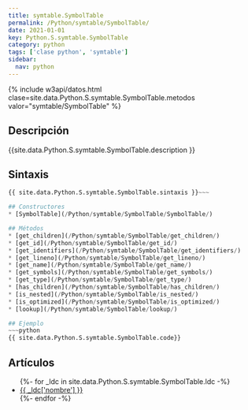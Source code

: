 ```yaml
---
title: symtable.SymbolTable
permalink: /Python/symtable/SymbolTable/
date: 2021-01-01
key: Python.S.symtable.SymbolTable
category: python
tags: ['clase python', 'symtable']
sidebar: 
  nav: python
---
```


{% include w3api/datos.html clase=site.data.Python.S.symtable.SymbolTable.metodos valor="symtable/SymbolTable" %}

## Descripción
{{site.data.Python.S.symtable.SymbolTable.description }}

## Sintaxis
~~~python
{{ site.data.Python.S.symtable.SymbolTable.sintaxis }}~~~

## Constructores
* [SymbolTable](/Python/symtable/SymbolTable/SymbolTable/)

## Métodos
* [get_children](/Python/symtable/SymbolTable/get_children/)
* [get_id](/Python/symtable/SymbolTable/get_id/)
* [get_identifiers](/Python/symtable/SymbolTable/get_identifiers/)
* [get_lineno](/Python/symtable/SymbolTable/get_lineno/)
* [get_name](/Python/symtable/SymbolTable/get_name/)
* [get_symbols](/Python/symtable/SymbolTable/get_symbols/)
* [get_type](/Python/symtable/SymbolTable/get_type/)
* [has_children](/Python/symtable/SymbolTable/has_children/)
* [is_nested](/Python/symtable/SymbolTable/is_nested/)
* [is_optimized](/Python/symtable/SymbolTable/is_optimized/)
* [lookup](/Python/symtable/SymbolTable/lookup/)

## Ejemplo
~~~python
{{ site.data.Python.S.symtable.SymbolTable.code}}
~~~

## Artículos
<ul>
{%- for _ldc in site.data.Python.S.symtable.SymbolTable.ldc -%}
   <li>
       <a href="{{_ldc['url'] }}">{{ _ldc['nombre'] }}</a>
   </li>
{%- endfor -%}
</ul>
